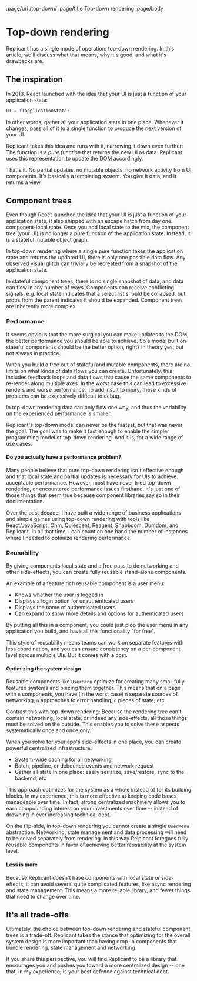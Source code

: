 :page/uri /top-down/
:page/title Top-down rendering
:page/body

# Top-down rendering

Replicant has a single mode of operation: top-down rendering. In this article,
we'll discuss what that means, why it's good, and what it's drawbacks are.

## The inspiration

In 2013, React launched with the idea that your UI is just a function of your
application state:

```js
UI = f(applicationState)
```

In other words, gather all your application state in one place. Whenever it
changes, pass all of it to a single function to produce the next version of your
UI.

Replicant takes this idea and runs with it, narrowing it down even further: The
function is a _pure function_ that returns the new UI as data. Replicant uses
this representation to update the DOM accordingly.

That's it. No partial updates, no mutable objects, no network activity from UI
components. It's basically a templating system. You give it data, and it returns
a view.

## Component trees

Even though React launched the idea that your UI is just a function of your
application state, it also shipped with an escape hatch from day one:
component-local state. Once you add local state to the mix, the component tree
(your UI) is no longer a pure function of the application state. Instead, it is
a stateful mutable object graph.

In top-down rendering where a single pure function takes the application state
and returns the updated UI, there is only one possible data flow. Any observed
visual glitch can trivially be recreated from a snapshot of the application
state.

In stateful component trees, there is no single snapshot of data, and data can
flow in any number of ways. Components can receive conflicting signals, e.g.
local state indicates that a select list should be collapsed, but props from the
parent indicates it should be expanded. Component trees are inherently more
complex.

### Performance

It seems obvious that the more surgical you can make updates to the DOM, the
better performance you should be able to achieve. So a model built on stateful
components should be the better option, right? In theory yes, but not always in
practice.

When you build a tree out of stateful and mutable components, there are no
limits on what kinds of data flows you can create. Unfortunately, this includes
feedback loops and data flows that cause the same components to re-render along
multiple axes. In the worst case this can lead to excessive renders and worse
performance. To add insult to injury, these kinds of problems can be excessively
difficult to debug.

In top-down rendering data can only flow one way, and thus the variability on
the experienced performance is smaller.

Replicant's top-down model can never be the fastest, but that was never the
goal. The goal was to make it fast enough to enable the simpler programming
model of top-down rendering. And it is, for a wide range of use cases.

#### Do you actually have a performance problem?

Many people believe that pure top-down rendering isn't effective enough and that
local state and partial updates is necessary for UIs to achieve acceptable
performance. However, most have never tried top-down rendering, or encountered
performance issues firsthand. It's just one of those things that seem true
because component libraries say so in their documentation.

Over the past decade, I have built a wide range of business applications and
simple games using top-down rendering with tools like React/JavaScript, Ohm,
Quiescent, Reagent, Snabbdom, Dumdom, and Replicant. In all that time, I can
count on one hand the number of instances where I needed to optimize rendering
performance.

### Reusability

By giving components local state and a free pass to do networking and other
side-effects, you can create fully reusable stand-alone components.

An example of a feature rich reusable component is a user menu:

- Knows whether the user is logged in
- Displays a login option for unauthenticated users
- Displays the name of authenticated users
- Can expand to show more details and options for authenticated users

By putting all this in a component, you could just plop the user menu in any
application you build, and have all this functionality "for free".

This style of reusability means teams can work on separate features with less
coordination, and you can ensure consistency on a per-component level across
multiple UIs. But it comes with a cost.

<a id="system-design"></a>
#### Optimizing the system design

Reusable components like `UserMenu` optimize for creating many small fully
featured systems and piecing them together. This means that on a page with `n`
components, you have (in the worst case) `n` separate sources of networking, `n`
approaches to error handling, `n` pieces of state, etc.

Contrast this with top-down rendering: Because the rendering tree can't contain
networking, local state, or indeed any side-effects, all those things must be
solved on the outside. This enables you to solve these aspects systematically
once and once only.

When you solve for your app's side-effects in one place, you can create powerful
centralized infrastructure:

- System-wide caching for all networking
- Batch, pipeline, or debounce events and network request
- Gather all state in one place: easily serialize, save/restore, sync to the
  backend, etc

This approach optimizes for the system as a whole instead of for its building
blocks. In my experience, this is more effective at keeping code bases
manageable over time. In fact, strong centralized machinery allows you to earn
compounding interest on your investments over time -- instead of drowning in
ever increasing technical debt.

On the flip-side, in top-down rendering you cannot create a single `UserMenu`
abstraction. Networking, state management and data processing will need to be
solved separately from rendering. In this way Relpicant foregoes fully reusable
components in favor of achieving better reusability at the system level.

#### Less is more

Because Replicant doesn't have components with local state or side-effects, it
can avoid several quite complicated features, like async rendering and state
management. This means a more reliable library, and fewer things that need to
change over time.

## It's all trade-offs

Ultimately, the choice between top-down rendering and stateful component trees
is a trade-off. Replicant takes the stance that optimizing for the overall
system design is more important than having drop-in components that bundle
rendering, state management and networking.

If you share this perspective, you will find Replicant to be a library that
encourages you and pushes you toward a more centralized design -- one that, in
my experience, is your best defence against technical debt.
